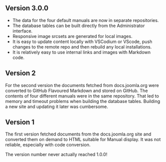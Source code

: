 <!-- Filename: Changelog / Display title: Changelog -->

## Version 3.0.0

- The data for the four default manuals are now in separate repositories.
- The database tables can be built directly from the Administrator interface.
- Responsive image srcsets are generated for local images.
- It is easy to update content locally with VSCodium or VScode, push changes
  to the remote repo and then rebuild any local installations.
- It is relatively easy to use internal links and images with Markdown code.

## Version 2

For the second version the documents fetched from docs.joomla.org were
converted to GitHub Flavoured Markdown and stored on GitHub. The contents
of four different manuals were in the same repository. That led to memory
and timeout problems when building the database tables. Building a new site
and updating it later was cumbersome.

## Version 1

The first version fetched documents from the docs.joomla.org site and converted
them on demand to HTML suitable for Manual display. It was not reliable,
especially with code conversion.

The version number never actually reached 1.0.0!